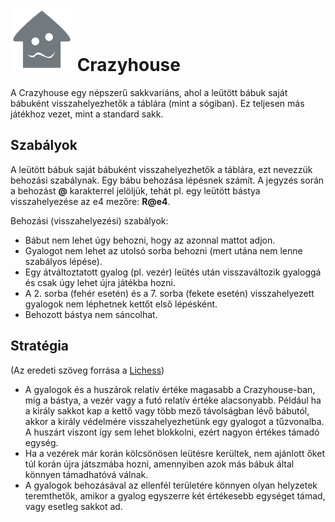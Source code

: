 # ![Crazyhouse ikon](https://github.com/gbtami/pychess-variants/blob/master/static/icons/Crazyhouse.svg) Crazyhouse

A Crazyhouse egy népszerű sakkvariáns, ahol a leütött bábuk saját bábuként visszahelyezhetők a táblára (mint a sógiban). Ez teljesen más játékhoz vezet, mint a standard sakk.

## Szabályok

A leütött bábuk saját bábuként visszahelyezhetők a táblára, ezt nevezzük behozási szabálynak. Egy bábu behozása lépésnek számít. A jegyzés során a behozást **@** karakterrel jelöljük, tehát pl. egy leütött bástya visszahelyezése az e4 mezőre: **R@e4**.

 Behozási (visszahelyezési) szabályok:

* Bábut nem lehet úgy behozni, hogy az azonnal mattot adjon.
* Gyalogot nem lehet az utolsó sorba behozni (mert utána nem lenne szabályos lépése).
* Egy átváltoztatott gyalog (pl. vezér) leütés után visszaváltozik gyaloggá és csak úgy lehet újra játékba hozni.
* A 2. sorba (fehér esetén) és a 7. sorba (fekete esetén) visszahelyezett gyalogok nem léphetnek kettőt első lépésként.
* Behozott bástya nem sáncolhat.

## Stratégia

(Az eredeti szöveg forrása a [Lichess](https://lichess.org/variant/crazyhouse))

* A gyalogok és a huszárok relatív értéke magasabb a Crazyhouse-ban, míg a bástya, a vezér vagy a futó relatív értéke alacsonyabb. Például ha a király sakkot kap a kettő vagy több mező távolságban lévő bábutól, akkor a király védelmére visszahelyezhetünk egy gyalogot a tűzvonalba. A huszárt viszont így sem lehet blokkolni, ezért nagyon értékes támadó egység.
* Ha a vezérek már korán kölcsönösen leütésre kerültek, nem ajánlott őket túl korán újra játszmába hozni, amennyiben azok más bábuk által könnyen támadhatóvá válnak.
* A gyalogok behozásával az ellenfél területére könnyen olyan helyzetek teremthetők, amikor a gyalog egyszerre két értékesebb egységet támad, vagy esetleg sakkot ad.

